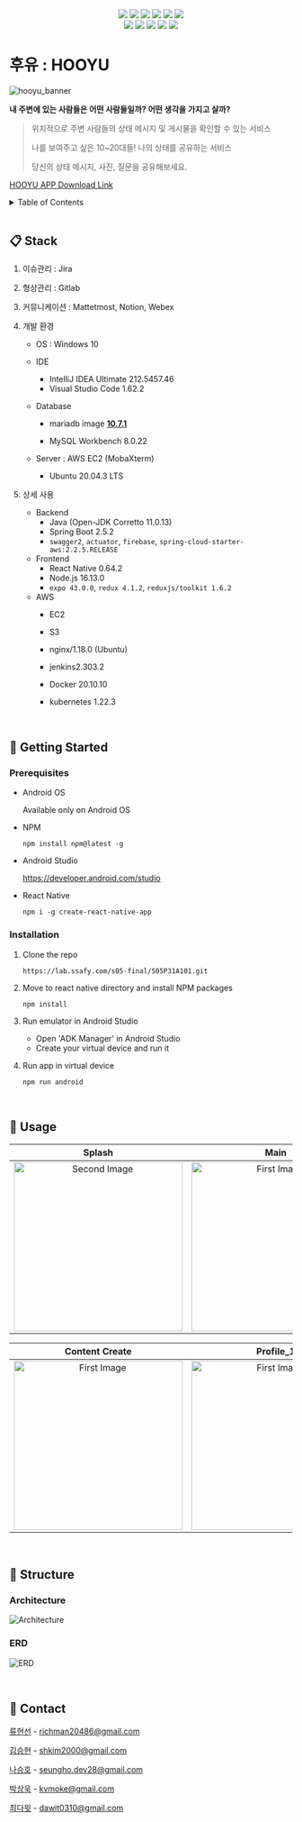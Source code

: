 <div align="center">
  <img src="https://img.shields.io/badge/Spring Boot-6DB33F?style=flat-square&logo=Spring Boot&logoColor=FFFFFF" />
  <img src="https://img.shields.io/badge/-Firebase-FFCA28?style=flat-square&logo=Firebase&logoColor=000000" />
  <img src="https://img.shields.io/badge/-Java-007396?style=flat-square&logo=Java&logoColor=FFFFFF" />
  <img src="https://img.shields.io/badge/ReactNative-61DAFB?style=flat-square&logo=React&logoColor=FFFFFF" />
  <img src="https://img.shields.io/badge/Redux-764ABC?style=flat-square&logo=Redux&logoColor=FFFFFF" />
  <img src="https://img.shields.io/badge/Expo-000020?style=flat-square&logo=Expo&logoColor=FFFFFF" />
  <br>
  <img src="https://img.shields.io/badge/-JavaScript-%23F7DF1C?style=flat-square&logo=javascript&logoColor=000000&labelColor=%23F7DF1C&color=%23FFCE5A" />
  <img src="https://img.shields.io/badge/MariaDB-003545?style=flat-square&logo=MariaDB&logoColor=white" />
  <img src="https://img.shields.io/badge/Docker-2496ED?style=flat-square&logo=Docker&logoColor=white" />
  <img src="https://img.shields.io/badge/Kubernetes-326CE5?style=flat-square&logo=Kubernetes&logoColor=white" />
  <img src="https://img.shields.io/badge/-Amazon AWS-232F3E?style=flat-square&logo=Amazon AWS&logoColor=%23ffffff" />
</div>

# 후유 : HOOYU

![hooyu_banner](README.assets/hooyu_banner.jpg)

**내 주변에 있는 사람들은 어떤 사람들일까? 어떤 생각을 가지고 살까?**

> 위치적으로 주변 사람들의 상태 메시지 및 게시물을 확인할 수 있는 서비스
>
> 나를 보여주고 싶은 10~20대들! 나의 상태를 공유하는 서비스
>
> 당신의 상태 메시지, 사진, 질문을 공유해보세요.

[HOOYU APP Download Link](https://whoyou-bucket.s3.ap-northeast-2.amazonaws.com/app-debug.apk)

<details>
  <summary>Table of Contents</summary>
  <ol>
    <li>
      <a href="#Stack">Stack</a>
    </li>
    <li>
      <a href="#getting-started">Getting Started</a>
      <ul>
        <li><a href="#prerequisites">Prerequisites</a></li>
        <li><a href="#installation">Installation</a></li>
      </ul>
    </li>
    <li><a href="#usage">Usage</a></li>
    <li><a href="#Architecture">Architecture</a></li>
    <li><a href="#contact">Contact</a></li>
  </ol>
</details>

<br>

## 📋 Stack

1. 이슈관리 : Jira

2. 형상관리 : Gitlab

3. 커뮤니케이션 : Mattetmost, Notion, Webex

4. 개발 환경

   + OS : Windows 10

   + IDE
     + IntelliJ IDEA Ultimate 212.5457.46
     + Visual Studio Code 1.62.2

   + Database

     + mariadb image **[10.7.1](https://hub.docker.com/layers/mariadb/library/mariadb/10.7.1/images/sha256-f8a4b6793fc07a26246d511968e9f6633be0d4a2b3c8226b0f3a4d629fb77ef4?context=explore)**

     + MySQL Workbench 8.0.22

   + Server : AWS EC2 (MobaXterm)
     + Ubuntu 20.04.3 LTS

5. 상세 사용

   + Backend 
     + Java (Open-JDK Corretto 11.0.13) 
     + Spring Boot 2.5.2
     + `swagger2`, `actuator`, `firebase`, `spring-cloud-starter-aws:2.2.5.RELEASE`
   + Frontend
     + React Native 0.64.2
     + Node.js 16.13.0
     + `expo 43.0.0`, `redux 4.1.2`, `reduxjs/toolkit 1.6.2`
   + AWS
     + EC2
     + S3

     + nginx/1.18.0 (Ubuntu)

     + jenkins2.303.2
   
     + Docker 20.10.10
   
     + kubernetes 1.22.3

<br>

## 🚀 Getting Started

### Prerequisites

+ Android OS

  Available only on Android OS

- NPM

  ```
  npm install npm@latest -g
  ```

+ Android Studio

  https://developer.android.com/studio

+ React Native

  ```
  npm i -g create-react-native-app
  ```

### Installation

1. Clone the repo

   ```
   https://lab.ssafy.com/s05-final/S05P31A101.git
   ```

2. Move to react native directory and install NPM packages

   ```
   npm install
   ```

3. Run emulator in Android Studio

   + Open 'ADK Manager' in Android Studio
   + Create your virtual device and run it

4. Run app in virtual device

   ```
   npm run android
   ```

<br>

## 🌈 Usage
|Splash|Main|User List|
|:-:|:-:|:-:|
|<img src="README.assets/Usage_1.png" alt="Second Image" width="300" />|<img src="README.assets/Usage_2.png" alt="First Image" width="300" />|<img src="README.assets/Usage_3.png" alt="First Image" width="300" />|

|Content Create|Profile_1|Profile_2|
|:-:|:-:|:-:|
|<img src="README.assets/Usage_4.png" alt="First Image" width="300" />|<img src="README.assets/Usage_5.png" alt="First Image" width="300" />|<img src="README.assets/Usage_6.png" alt="First Image" width="300" />|

<br>

## 🔨 Structure

### Architecture

![Architecture](README.assets/Architecture.PNG)

### ERD

![ERD](README.assets/ERD.PNG)

<br>

## 💬 Contact

[류현선](https://github.com/hs-ryu) - richman20486@gmail.com

[김승현](https://github.com/kevinkim-dev) - shkim2000@gmail.com

[나승호](https://github.com/qlfflwls5) - seungho.dev28@gmail.com

[박상욱](https://github.com/sangwook0613) - kvmoke@gmail.com

[최다윗](https://github.com/dawit95) - dawit0310@gmail.com
